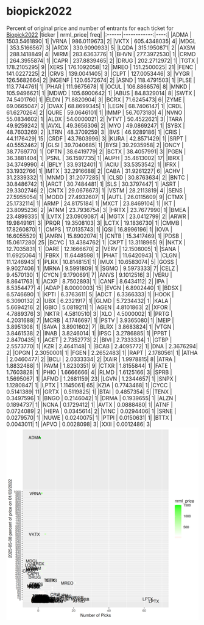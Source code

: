 # biopick2022
Percent of original price and number of entrants for each ticket for [Biopick2022](https://twitter.com/hashtag/Biopick2022)
|ticker |   nrml_price| freq|
|:------|------------:|----:|
|ADMA   | 1503.5461890|    1|
|VRNA   |  986.0119673|    2|
|VKTX   |  605.4348035|    4|
|MDGL   |  353.5166567|    3|
|ARDX   |  330.9090933|    5|
|LQDA   |  315.1950871|    2|
|AXSM   |  288.1418849|    4|
|MIRM   |  283.6363776|    1|
|BHVN   |  277.3972530|    1|
|CRMD   |  264.3955874|    1|
|CAPR   |  237.8839465|    2|
|DRUG   |  202.2712972|    1|
|TGTX   |  178.2105295|    9|
|XERS   |  176.1092058|   12|
|MREO   |  151.2500025|   21|
|FENC   |  141.0227225|    2|
|CRVS   |  139.0041405|    3|
|CLPT   |  127.0053446|    3|
|VYGR   |  126.5682664|    2|
|NGENF  |  120.6572674|    2|
|ASND   |  118.4791503|    1|
|PLSE   |  113.7744761|    1|
|PHAR   |  111.9675678|    1|
|OCUL   |  106.8866576|    8|
|MNKD   |  105.9496621|    1|
|MDWD   |  105.6900642|    1|
|ABUS   |   84.8329014|    8|
|SWTX   |   74.5401760|    1|
|ELDN   |   71.8820904|    3|
|BCRX   |   71.6245473|    6|
|ZYME   |   69.0665047|    2|
|DVAX   |   68.8699345|    1|
|LEGN   |   68.7406147|    1|
|CRDL   |   61.6270264|    2|
|QURE   |   59.0646101|    1|
|IMMP   |   56.7073180|    4|
|NVNO   |   55.0834602|    1|
|ALDX   |   54.0000021|    2|
|VTVT   |   50.4522621|    3|
|TARA   |   49.9259242|    1|
|AVXL   |   49.3656306|    2|
|MYO    |   49.0869247|    1|
|SYBX   |   48.7603269|    2|
|LTRN   |   48.3709259|    3|
|BVS    |   46.9289186|    1|
|CRIS   |   44.1176429|   15|
|CRDF   |   43.7603996|    3|
|KURA   |   42.8571429|    1|
|SRPT   |   40.5552462|    1|
|GLSI   |   39.7040685|    1|
|BYSI   |   39.2935958|    2|
|ONCY   |   38.7769770|    1|
|OPTN   |   38.6419779|    2|
|BCTX   |   38.4057991|    3|
|PGEN   |   36.3881404|    1|
|PSNL   |   36.1597735|    1|
|AUPH   |   35.4613002|   17|
|IBRX   |   34.3749990|    4|
|BFLY   |   33.9312401|    1|
|ACIU   |   33.5353542|    1|
|IFRX   |   33.1932766|    1|
|IMTX   |   32.2916688|    2|
|CABA   |   31.9261227|    6|
|ACHV   |   31.2339332|    1|
|MNMD   |   31.2077285|    1|
|CLSD   |   30.8763634|    2|
|BNTC   |   30.8486742|    1|
|ARCT   |   30.7484481|    1|
|SLS    |   30.3797447|    1|
|ASRT   |   29.3302746|    2|
|CNTX   |   29.0676673|    1|
|VSTM   |   28.2113819|    4|
|SENS   |   27.5955054|    1|
|MODD   |   27.4932607|    1|
|AUTL   |   26.0115609|    9|
|CTMX   |   25.1732114|    1|
|ARMP   |   24.8175184|    1|
|MXCT   |   23.8469104|    1|
|IKT    |   23.8095236|    2|
|ATNM   |   23.7936754|    3|
|HRTX   |   23.7677990|    1|
|BMEA   |   23.4899335|    1|
|LVTX   |   23.0909087|    4|
|MGTX   |   23.0412799|    2|
|ARWR   |   19.9849161|    3|
|PRQR   |   19.3508103|    3|
|LCTX   |   19.1836730|    1|
|CMMB   |   17.8260870|    1|
|CMPS   |   17.0135743|    1|
|QSI    |   16.8996196|    1|
|IOVA   |   16.6055529|    1|
|AMRN   |   15.8902074|    1|
|CNTB   |   15.3417469|    1|
|PDSB   |   15.0617280|   25|
|BCYC   |   13.4384762|    1|
|CKPT   |   13.3118965|    9|
|NKTX   |   12.7035831|    1|
|DARE   |   12.1666670|    2|
|VERV   |   12.1508005|    1|
|SANA   |   11.6925064|    1|
|FBRX   |   11.6448598|    1|
|PHAT   |   11.6420943|    1|
|CLGN   |   11.1246943|    1|
|PLRX   |   10.8148151|    1|
|IMUX   |   10.6583074|    5|
|GOSS   |    9.9027406|    1|
|MRNA   |    9.5991809|    1|
|SGMO   |    9.5973333|    7|
|CELZ   |    9.4570130|    1|
|CYCN   |    9.1790691|    7|
|ANVS   |    9.1012516|    3|
|VERU   |    8.8641763|    1|
|ACXP   |    8.7502893|    1|
|CANF   |    8.6434112|    2|
|IPA    |    8.5354477|    4|
|ADAP   |    8.0000003|   15|
|EVGN   |    6.8902440|    1|
|BDSX   |    6.5746690|    1|
|KPTI   |    6.3763611|    5|
|ADCT   |    6.3366333|    1|
|HOOK   |    6.3090132|    2|
|UBX    |    6.2321917|    1|
|GLMD   |    5.7234432|    1|
|KALA   |    5.6694216|    2|
|GBIO   |    5.0819211|    1|
|AGEN   |    4.8101863|    2|
|XFOR   |    4.7889376|    3|
|NKTR   |    4.5810510|    3|
|XLO    |    4.5000002|    1|
|PRTG   |    4.2031688|    7|
|MCRB   |    4.1746697|    1|
|PSTV   |    3.9365080|    1|
|MEIP   |    3.8951308|    1|
|SAVA   |    3.8901602|    7|
|BLRX   |    3.8683824|    1|
|VTGN   |    3.8461538|    2|
|INAB   |    3.8246014|    1|
|IPSC   |    3.2786885|    1|
|PPBT   |    2.8470435|    1|
|ACET   |    2.7352773|    2|
|BIVI   |    2.7333334|    1|
|GTBP   |    2.5573770|    1|
|KZR    |    2.4641148|    1|
|BCAB   |    2.4095772|    1|
|DNA    |    2.3676294|    2|
|OPGN   |    2.3050001|    1|
|FGEN   |    2.2652483|    1|
|RAPT   |    2.1780561|    1|
|ATHA   |    2.0460477|    2|
|BCLI   |    2.0333334|    2|
|XAIR   |    1.9978815|    8|
|ATRA   |    1.8832488|    1|
|PAVM   |    1.8230351|    9|
|CTXR   |    1.8155844|    1|
|FATE   |    1.7603828|    1|
|PHIO   |    1.6666666|    4|
|RLMD   |    1.6125166|    3|
|SPRB   |    1.5695067|    1|
|AFMD   |    1.2681159|   23|
|LGVN   |    1.2344657|    1|
|SNPX   |    1.1280847|    1|
|LPTX   |    1.1145061|   65|
|KZIA   |    0.7743468|    1|
|CYCC   |    0.5141389|   11|
|GRTX   |    0.5119825|    1|
|BTAI   |    0.4857354|    5|
|TENX   |    0.3497596|    1|
|BNGO   |    0.2146042|    1|
|DRMA   |    0.1939655|    1|
|ALZN   |    0.1894737|    1|
|NCNA   |    0.1729412|    1|
|AVTX   |    0.0888480|    1|
|ATNF   |    0.0724089|    2|
|HEPA   |    0.0345614|    2|
|VINC   |    0.0294406|    1|
|SRNE   |    0.0279570|    1|
|NUWE   |    0.0240075|    1|
|PTPI   |    0.0150631|    1|
|BTTX   |    0.0043011|    1|
|APVO   |    0.0028098|    3|
|XXII   |    0.0012486|    3|
![retvspicks](biopicks.png?raw=true)

